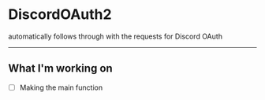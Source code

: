 # DiscordOAuth2
automatically follows through with the requests for Discord OAuth

***

## What I'm working on
- [ ] Making the main function
